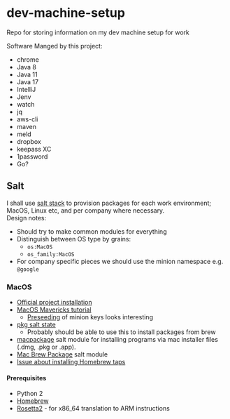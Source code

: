 # dev-machine-setup
Repo for storing information on my dev machine setup for work

Software Manged by this project:
* chrome
* Java 8
* Java 11
* Java 17
* IntelliJ
* Jenv
* watch 
* jq
* aws-cli 
* maven 
* meld
* dropbox
* keepass XC
* 1password 
* Go?

## Salt
I shall use [salt stack](https://saltproject.io/) to provision packages for each work environment; MacOS, Linux etc, and per company where necessary.  
Design notes:
* Should try to make common modules for everything
* Distinguish between OS type by grains:
  * `os:MacOS`
  * `os_family:MacOS`
* For company specific pieces we should use the minion namespace e.g. `@google`

### MacOS
* [Official project installation](https://docs.saltproject.io/en/3001/topics/installation/osx.html)
* [MacOS Mavericks tutorial](https://docs.saltproject.io/en/latest/topics/tutorials/walkthrough_macosx.html)
  * [Preseeding](https://docs.saltproject.io/en/latest/topics/tutorials/walkthrough_macosx.html#preseed-minion-keys) of minion keys looks interesting
* [pkg salt state](https://docs.saltproject.io/en/latest/ref/states/all/salt.states.pkg.html#module-salt.states.pkg)
  * Probably should be able to use this to install packages from brew
* [macpackage](https://docs.saltproject.io/en/latest/ref/states/all/salt.states.macpackage.html) salt module for installing programs via mac installer files (.dmg, .pkg or .app).
* [Mac Brew Package](https://docs.saltproject.io/en/latest/ref/modules/all/salt.modules.mac_brew_pkg.html) salt module
* [Issue about installing Homebrew taps](https://github.com/saltstack/salt/issues/26414)

#### Prerequisites
* Python 2
* [Homebrew](https://brew.sh/)
* [Rosetta2](https://support.apple.com/en-gb/HT211861) - for x86_64 translation to ARM instructions